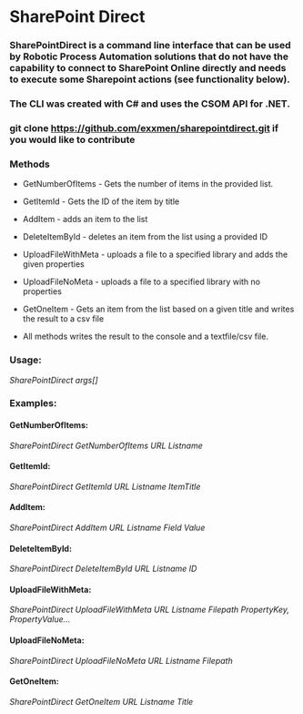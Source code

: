 # SharePoint Direct

### SharePointDirect is a command line interface that can be used by Robotic Process Automation solutions that do not have the capability to connect to SharePoint Online directly and needs to execute some Sharepoint actions (see functionality below).

### The CLI was created with C# and uses the CSOM API for .NET.

### git clone https://github.com/exxmen/sharepointdirect.git if you would like to contribute

### Methods

* GetNumberOfItems - Gets the number of items in the provided list.
* GetItemId - Gets the ID of the item by title
* AddItem - adds an item to the list
* DeleteItemById - deletes an item from the list using a provided ID
* UploadFileWithMeta - uploads a file to a specified library and adds the given properties
* UploadFileNoMeta - uploads a file to a specified library with no properties
* GetOneItem - Gets an item from the list based on a given title and writes the result to a csv file

* All methods writes the result to the console and a textfile/csv file.

### Usage:

*SharePointDirect args[]*

### Examples:

#### GetNumberOfItems:
*SharePointDirect GetNumberOfItems URL Listname*

#### GetItemId:
*SharePointDirect GetItemId URL Listname ItemTitle*

#### AddItem:
*SharePointDirect AddItem URL Listname Field Value*

#### DeleteItemById:
*SharePointDirect DeleteItemById URL Listname ID*

#### UploadFileWithMeta:
*SharePointDirect UploadFileWithMeta URL Listname Filepath PropertyKey, PropertyValue...*

#### UploadFileNoMeta:
*SharePointDirect UploadFileNoMeta URL Listname Filepath*

#### GetOneItem:
*SharePointDirect GetOneItem URL Listname Title*